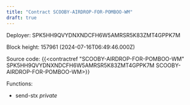 ```yaml
---
title: "Contract SCOOBY-AIRDROP-FOR-POMBOO-WM"
draft: true
---
```

Deployer: SPK5HH9QVYDNXNDCFH6W5AMRSR5K83ZMT4GPPK7M


 



Block height: 157961 (2024-07-16T06:49:46.000Z)

Source code: {{<contractref "SCOOBY-AIRDROP-FOR-POMBOO-WM" SPK5HH9QVYDNXNDCFH6W5AMRSR5K83ZMT4GPPK7M SCOOBY-AIRDROP-FOR-POMBOO-WM>}}

Functions:

* send-stx _private_
